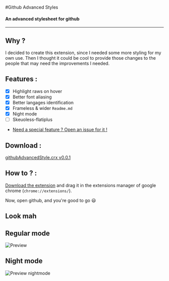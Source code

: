 #Github Advanced Styles
#### An advanced stylesheet for github


--- 
## Why ? 
I decided to create this extension, since I needed some more styling for my own use.
Then I thought it could be cool to provide those changes to the people that may need the improvements I needed. 

## Features : 
- [x] Highlight raws on hover 
- [x] Better font aliasing
- [x] Better langages identification
- [x] Frameless & wider `Readme.md`
- [x] Night mode
- [ ] Skeuoless-flatiplus
- [Need a special feature ? Open an issue for it !](https://github.com/LukyVj/github_advanced_styles/issues/new)

## Download : 
[githubAdvancedStyle.crx v0.0.1](https://github.com/LukyVj/github_advanced_styles/blob/master/githubAdvancedStyle.crx?raw=true)

## How to ? : 
[Download the extension](https://github.com/LukyVj/github_advanced_styles/blob/master/githubAdvancedStyle.crx?raw=true) and drag it in the extensions manager of google chrome (`chrome://extensions/`). 

Now, open github, and you're good to go :smiley:

## Look mah

Regular mode
---
![Preview](https://s3-us-west-2.amazonaws.com/s.cdpn.io/64/Capture_d’écran_2015-05-05_à_01.19.50.png)

Night mode
---
![Preview nightmode](https://s3-us-west-2.amazonaws.com/s.cdpn.io/64/Capture_d’écran_2015-05-05_à_01.19.31.png)
